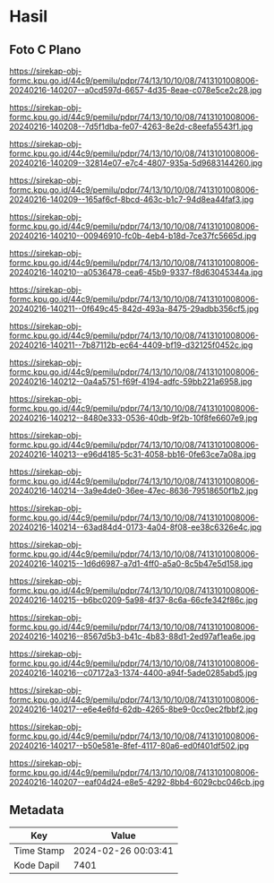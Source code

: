 # Hasil

## Foto C Plano

https://sirekap-obj-formc.kpu.go.id/44c9/pemilu/pdpr/74/13/10/10/08/7413101008006-20240216-140207--a0cd597d-6657-4d35-8eae-c078e5ce2c28.jpg

https://sirekap-obj-formc.kpu.go.id/44c9/pemilu/pdpr/74/13/10/10/08/7413101008006-20240216-140208--7d5f1dba-fe07-4263-8e2d-c8eefa5543f1.jpg

https://sirekap-obj-formc.kpu.go.id/44c9/pemilu/pdpr/74/13/10/10/08/7413101008006-20240216-140209--32814e07-e7c4-4807-935a-5d9683144260.jpg

https://sirekap-obj-formc.kpu.go.id/44c9/pemilu/pdpr/74/13/10/10/08/7413101008006-20240216-140209--165af6cf-8bcd-463c-b1c7-94d8ea44faf3.jpg

https://sirekap-obj-formc.kpu.go.id/44c9/pemilu/pdpr/74/13/10/10/08/7413101008006-20240216-140210--00946910-fc0b-4eb4-b18d-7ce37fc5665d.jpg

https://sirekap-obj-formc.kpu.go.id/44c9/pemilu/pdpr/74/13/10/10/08/7413101008006-20240216-140210--a0536478-cea6-45b9-9337-f8d63045344a.jpg

https://sirekap-obj-formc.kpu.go.id/44c9/pemilu/pdpr/74/13/10/10/08/7413101008006-20240216-140211--0f649c45-842d-493a-8475-29adbb356cf5.jpg

https://sirekap-obj-formc.kpu.go.id/44c9/pemilu/pdpr/74/13/10/10/08/7413101008006-20240216-140211--7b87112b-ec64-4409-bf19-d32125f0452c.jpg

https://sirekap-obj-formc.kpu.go.id/44c9/pemilu/pdpr/74/13/10/10/08/7413101008006-20240216-140212--0a4a5751-f69f-4194-adfc-59bb221a6958.jpg

https://sirekap-obj-formc.kpu.go.id/44c9/pemilu/pdpr/74/13/10/10/08/7413101008006-20240216-140212--8480e333-0536-40db-9f2b-10f8fe6607e9.jpg

https://sirekap-obj-formc.kpu.go.id/44c9/pemilu/pdpr/74/13/10/10/08/7413101008006-20240216-140213--e96d4185-5c31-4058-bb16-0fe63ce7a08a.jpg

https://sirekap-obj-formc.kpu.go.id/44c9/pemilu/pdpr/74/13/10/10/08/7413101008006-20240216-140214--3a9e4de0-36ee-47ec-8636-79518650f1b2.jpg

https://sirekap-obj-formc.kpu.go.id/44c9/pemilu/pdpr/74/13/10/10/08/7413101008006-20240216-140214--63ad84d4-0173-4a04-8f08-ee38c6326e4c.jpg

https://sirekap-obj-formc.kpu.go.id/44c9/pemilu/pdpr/74/13/10/10/08/7413101008006-20240216-140215--1d6d6987-a7d1-4ff0-a5a0-8c5b47e5d158.jpg

https://sirekap-obj-formc.kpu.go.id/44c9/pemilu/pdpr/74/13/10/10/08/7413101008006-20240216-140215--b6bc0209-5a98-4f37-8c6a-66cfe342f86c.jpg

https://sirekap-obj-formc.kpu.go.id/44c9/pemilu/pdpr/74/13/10/10/08/7413101008006-20240216-140216--8567d5b3-b41c-4b83-88d1-2ed97af1ea6e.jpg

https://sirekap-obj-formc.kpu.go.id/44c9/pemilu/pdpr/74/13/10/10/08/7413101008006-20240216-140216--c07172a3-1374-4400-a94f-5ade0285abd5.jpg

https://sirekap-obj-formc.kpu.go.id/44c9/pemilu/pdpr/74/13/10/10/08/7413101008006-20240216-140217--e6e4e6fd-62db-4265-8be9-0cc0ec2fbbf2.jpg

https://sirekap-obj-formc.kpu.go.id/44c9/pemilu/pdpr/74/13/10/10/08/7413101008006-20240216-140217--b50e581e-8fef-4117-80a6-ed0f401df502.jpg

https://sirekap-obj-formc.kpu.go.id/44c9/pemilu/pdpr/74/13/10/10/08/7413101008006-20240216-140207--eaf04d24-e8e5-4292-8bb4-6029cbc046cb.jpg


## Metadata

| Key        | Value               |
| ---------- | ------------------- |
| Time Stamp | 2024-02-26 00:03:41 |
| Kode Dapil | 7401                |



